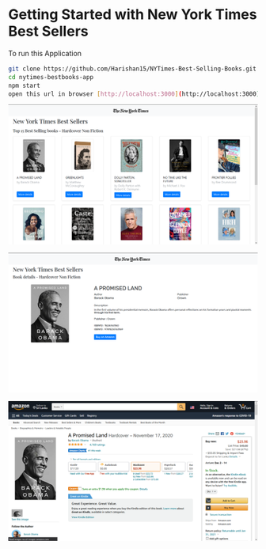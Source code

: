 # Getting Started with New York Times Best Sellers

To run this Application

  ```sh
  git clone https://github.com/Harishan15/NYTimes-Best-Selling-Books.git
  cd nytimes-bestbooks-app
  npm start
  open this url in browser [http://localhost:3000](http://localhost:3000)
  ```
![Image for Homepage](https://github.com/Harishan15/NYTimes-Best-Selling-Books/blob/main/src/images/Screenshot%20(394).png)

![Image for More Details of the Selected book](https://github.com/Harishan15/NYTimes-Best-Selling-Books/blob/main/src/images/Screenshot%20(395).png)

![Image for Proceed to purchase on Amazon](https://github.com/Harishan15/NYTimes-Best-Selling-Books/blob/main/src/images/Screenshot%20(396).png)
